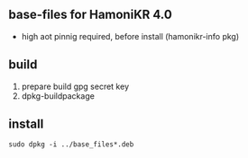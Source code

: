 ## base-files for HamoniKR 4.0

 * high aot pinnig required, before install (hamonikr-info pkg)

## build

 1) prepare build gpg secret key 
 2) dpkg-buildpackage

## install

```
sudo dpkg -i ../base_files*.deb
```

